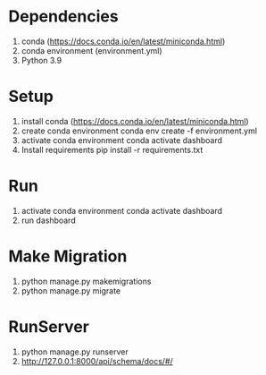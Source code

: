 # Dependencies
1. conda (https://docs.conda.io/en/latest/miniconda.html)
2. conda environment (environment.yml)
3. Python 3.9


# Setup
1. install conda (https://docs.conda.io/en/latest/miniconda.html)
2. create conda environment
    conda env create -f environment.yml
3. activate conda environment
    conda activate dashboard
4. Install requirements
    pip install -r requirements.txt

# Run
1. activate conda environment
    conda activate dashboard
2. run dashboard

# Make Migration
1. python manage.py makemigrations
2. python manage.py migrate

# RunServer
1. python manage.py runserver
2. http://127.0.0.1:8000/api/schema/docs/#/